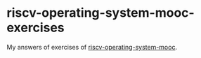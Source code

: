 # riscv-operating-system-mooc-exercises

My answers of exercises of [riscv-operating-system-mooc](https://github.com/plctlab/riscv-operating-system-mooc).